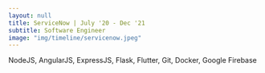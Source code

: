 ```yaml
---
layout: null
title: ServiceNow | July '20 - Dec '21
subtitle: Software Engineer
image: "img/timeline/servicenow.jpeg"
---
```

NodeJS, AngularJS, ExpressJS, Flask, Flutter, Git, Docker, Google Firebase